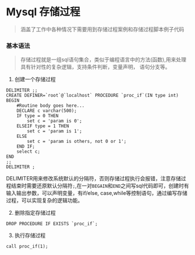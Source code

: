 # Mysql 存储过程
> 涵盖了工作中各种情况下需要用到存储过程案例和存储过程脚本例子代码

### 基本语法
> 存储过程就是一组sql语句集合，类似于编程语言中的方法(函数),用来处理具有针对性的复杂逻辑，支持条件判断，变量声明，
> 语句分支等。

1. 创建一个存储过程
``` mysql
DELIMITER ;;
CREATE DEFINER=`root`@`localhost` PROCEDURE `proc_if`(IN type int)
BEGIN
    #Routine body goes here...
    DECLARE c varchar(500);
    IF type = 0 THEN
        set c = 'param is 0';
    ELSEIF type = 1 THEN
        set c = 'param is 1';
    ELSE
        set c = 'param is others, not 0 or 1';
    END IF;
    select c;
END
;;
DELIMITER ;
```
DELIMITER用来修改系统默认的分隔符，否则存储过程执行会报错，注意存储过程结束时需要还原默认分隔符`;`,在一对`BEGAIN`和`END`之间写sql代码即可，创建时有输入输出参数，可以声明变量，有if/else, case,while等控制语句，通过编写存储过程，可以实现复杂的逻辑功能。

2. 删除指定存储过程
``` mysql
DROP PROCEDURE IF EXISTS `proc_if`;
```
3. 执行存储过程
``` mysql
call proc_if(1);
```
